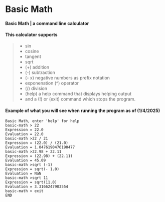 # Basic Math

#### Basic Math | a command line calculator
 
#### This calculator supports
>  - sin 
>  - cosine 
>  - tangent 
> - sqrt 
>  - (+) addition
>  - (-) subtraction
>  - (- x) negative numbers as prefix notation
>  -  exponenation (^) operator
>  - (/) division 
>  - (help) a help command that displays helping output
>  - and a (!) or (exit) command which stops the program.
#### Example of what you will see when running the program as of (1/4/2025)
   ```text 
Basic Math, enter 'help' for help
basic-math > 22
Expression = 22.0
Evaluation = 22.0
basic-math >22 / 21
Expression = (22.0) / (21.0)
Evaluation = 1.0476190476190477
basic-math >22.98 + 22.11
Expression = (22.98) + (22.11)
Evaluation = 45.09
basic-math >sqrt (-1)
Expression = sqrt(- 1.0)
Evaluation = NaN
basic-math >sqrt 11
Expression = sqrt(11.0)
Evaluation = 3.3166247903554
basic-math > exit 
END
   ```
